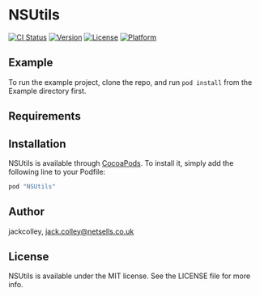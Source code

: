 # NSUtils

[![CI Status](https://travis-ci.org/netsells/NSUtils.svg?branch=master)](https://travis-ci.org/netsells/NSUtils)
[![Version](https://img.shields.io/cocoapods/v/NSUtils.svg?style=flat)](http://cocoapods.org/pods/NSUtils)
[![License](https://img.shields.io/cocoapods/l/NSUtils.svg?style=flat)](http://cocoapods.org/pods/NSUtils)
[![Platform](https://img.shields.io/cocoapods/p/NSUtils.svg?style=flat)](http://cocoapods.org/pods/NSUtils)

## Example

To run the example project, clone the repo, and run `pod install` from the Example directory first.

## Requirements

## Installation

NSUtils is available through [CocoaPods](http://cocoapods.org). To install
it, simply add the following line to your Podfile:

```ruby
pod "NSUtils"
```

## Author

jackcolley, jack.colley@netsells.co.uk

## License

NSUtils is available under the MIT license. See the LICENSE file for more info.
